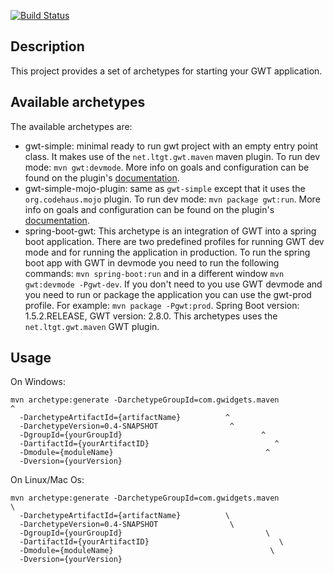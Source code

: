 [![Build Status](https://travis-ci.org/gwidgets/gwt-app-archetypes.svg?branch=master)](https://travis-ci.org/gwidgets/gwt-app-archetypes)

## Description

This project provides a set of archetypes for starting your GWT application. 

## Available archetypes

The available archetypes are:
  - gwt-simple: minimal ready to run gwt project with an empty entry point class. It makes use of the `net.ltgt.gwt.maven` maven plugin. To run dev mode: `mvn gwt:devmode`. More info on goals and configuration can be found on the plugin's [documentation](https://tbroyer.github.io/gwt-maven-plugin/index.html).
  - gwt-simple-mojo-plugin: same as `gwt-simple` except that it uses the `org.codehaus.mojo` plugin. To run dev mode: `mvn package gwt:run`. More info on goals and configuration can be found on the plugin's [documentation](https://gwt-maven-plugin.github.io/gwt-maven-plugin/).
  - spring-boot-gwt: This archetype is an integration of GWT into a spring boot application. There are two predefined profiles for running GWT dev mode and for running the application in production. To run the spring boot app with GWT in devmode you need to run the following commands: `mvn spring-boot:run` and in a different window `mvn gwt:devmode -Pgwt-dev`. If you don't need to you use GWT devmode and you need to run or package the application you can use the gwt-prod profile. For example: `mvn package -Pgwt:prod`. Spring Boot version: 1.5.2.RELEASE, GWT version: 2.8.0. This archetypes uses the `net.ltgt.gwt.maven` GWT plugin.

## Usage

On Windows:

    mvn archetype:generate -DarchetypeGroupId=com.gwidgets.maven                ^
      -DarchetypeArtifactId={artifactName}          ^
      -DarchetypeVersion=0.4-SNAPSHOT                ^
      -DgroupId={yourGroupId}                               ^
      -DartifactId={yourArtifactID}                            ^
      -Dmodule={moduleName}                                  ^
      -Dversion={yourVersion}

On Linux/Mac Os: 

    mvn archetype:generate -DarchetypeGroupId=com.gwidgets.maven                \
      -DarchetypeArtifactId={artifactName}          \
      -DarchetypeVersion=0.4-SNAPSHOT                \
      -DgroupId={yourGroupId}                                \
      -DartifactId={yourArtifactID}                             \
      -Dmodule={moduleName}                                   \
      -Dversion={yourVersion}